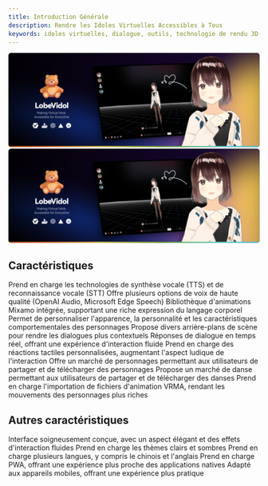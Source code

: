 ```yaml
---
title: Introduction Générale
description: Rendre les Idoles Virtuelles Accessibles à Tous
keywords: idoles virtuelles, dialogue, outils, technologie de rendu 3D
---
```


<img
className="block dark:hidden"
src="/images/intro.png"
alt="Lobe Vidol Light"
/> <img
className="hidden dark:block"
src="/images/intro.png"
alt="Lobe Vidol Dark"
/>

## Caractéristiques

<CardGroup cols={2}>
  <Card title="Conversion vocale" icon="microphone">
    Prend en charge les technologies de synthèse vocale (TTS) et de reconnaissance vocale (STT)
  </Card>
  <Card title="Multiples sources sonores" icon="volume-high">
    Offre plusieurs options de voix de haute qualité (OpenAI Audio, Microsoft Edge Speech)
  </Card>
  <Card title="Postures et mouvements" icon="person-walking">
    Bibliothèque d'animations Mixamo intégrée, supportant une riche expression du langage corporel
  </Card>
  <Card title="Édition de personnage" icon="user-pen">
    Permet de personnaliser l'apparence, la personnalité et les caractéristiques comportementales des personnages
  </Card>
  <Card title="Paramètres de fond" icon="image">
    Propose divers arrière-plans de scène pour rendre les dialogues plus contextuels
  </Card>
  <Card title="Réponse en temps réel" icon="comments">
    Réponses de dialogue en temps réel, offrant une expérience d'interaction fluide
  </Card>
  <Card title="Interaction tactile" icon="hand-pointer">
    Prend en charge des réactions tactiles personnalisées, augmentant l'aspect ludique de l'interaction
  </Card>
  <Card title="Marché des personnages" icon="store">
    Offre un marché de personnages permettant aux utilisateurs de partager et de télécharger des personnages
  </Card>
  <Card title="Marché de danse" icon="music">
    Propose un marché de danse permettant aux utilisateurs de partager et de télécharger des danses
  </Card>
  <Card title="Animation de personnage" icon="film">
    Prend en charge l'importation de fichiers d'animation VRMA, rendant les mouvements des personnages plus riches
  </Card>
</CardGroup>

## Autres caractéristiques

<CardGroup cols={2}>
  <Card title="Interface élégante" icon="palette">
    Interface soigneusement conçue, avec un aspect élégant et des effets d'interaction fluides
  </Card>
  <Card title="Support des thèmes" icon="moon">
    Prend en charge les thèmes clairs et sombres
  </Card>
  <Card title="Multilingue" icon="language">
    Prend en charge plusieurs langues, y compris le chinois et l'anglais
  </Card>
  <Card title="Support PWA" icon="mobile">
    Prend en charge PWA, offrant une expérience plus proche des applications natives
  </Card>
  <Card title="Adaptation mobile" icon="mobile">
    Adapté aux appareils mobiles, offrant une expérience plus pratique
  </Card>
</CardGroup>


